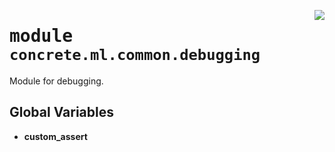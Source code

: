 <!-- markdownlint-disable -->

<a href="https://github.com/zama-ai/concrete-ml/blob/release/0.4.x/src/concrete/ml/common/debugging/__init__.py#L0"><img align="right" style="float:right;" src="https://img.shields.io/badge/-source-cccccc?style=flat-square"></a>

# <kbd>module</kbd> `concrete.ml.common.debugging`

Module for debugging.

## **Global Variables**

- **custom_assert**
